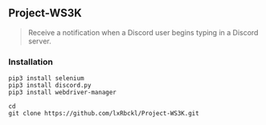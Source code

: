 ## Project-WS3K
> Receive a notification when a Discord user begins typing in a Discord server.

### Installation
```
pip3 install selenium
pip3 install discord.py
pip3 install webdriver-manager

cd
git clone https://github.com/lxRbckl/Project-WS3K.git
```
